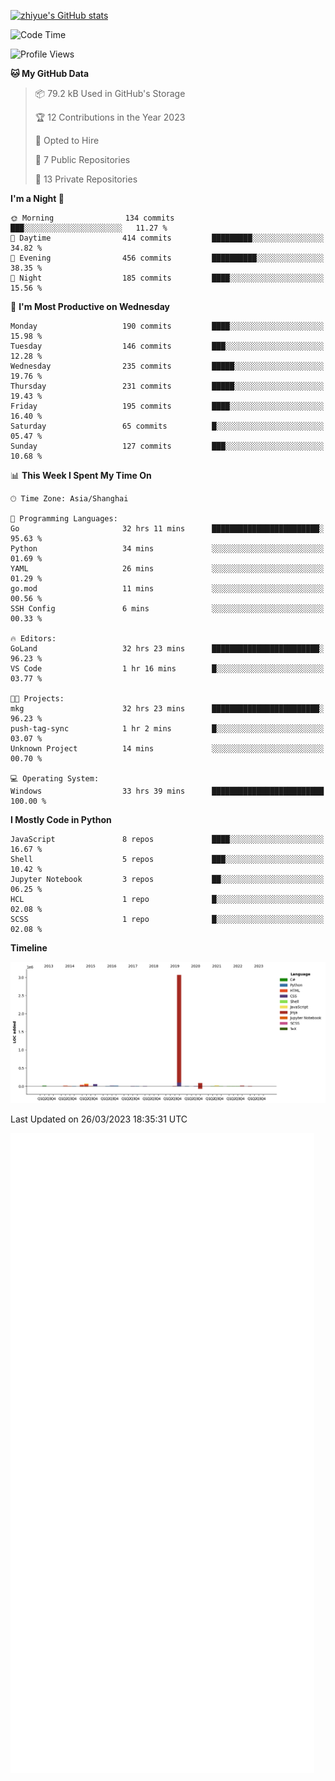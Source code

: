 
[![zhiyue's GitHub stats](https://github-readme-stats.vercel.app/api?username=zhiyue)](https://github.com/anuraghazra/github-readme-stats&&show_icons=true)

<!--START_SECTION:waka-->
![Code Time](http://img.shields.io/badge/Code%20Time-1%2C047%20hrs%2042%20mins-blue)

![Profile Views](http://img.shields.io/badge/Profile%20Views-0-blue)

**🐱 My GitHub Data** 

> 📦 79.2 kB Used in GitHub's Storage 
 > 
> 🏆 12 Contributions in the Year 2023
 > 
> 💼 Opted to Hire
 > 
> 📜 7 Public Repositories 
 > 
> 🔑 13 Private Repositories 
 > 
**I'm a Night 🦉** 

```text
🌞 Morning                134 commits         ███░░░░░░░░░░░░░░░░░░░░░░   11.27 % 
🌆 Daytime                414 commits         █████████░░░░░░░░░░░░░░░░   34.82 % 
🌃 Evening                456 commits         ██████████░░░░░░░░░░░░░░░   38.35 % 
🌙 Night                  185 commits         ████░░░░░░░░░░░░░░░░░░░░░   15.56 % 
```
📅 **I'm Most Productive on Wednesday** 

```text
Monday                   190 commits         ████░░░░░░░░░░░░░░░░░░░░░   15.98 % 
Tuesday                  146 commits         ███░░░░░░░░░░░░░░░░░░░░░░   12.28 % 
Wednesday                235 commits         █████░░░░░░░░░░░░░░░░░░░░   19.76 % 
Thursday                 231 commits         █████░░░░░░░░░░░░░░░░░░░░   19.43 % 
Friday                   195 commits         ████░░░░░░░░░░░░░░░░░░░░░   16.40 % 
Saturday                 65 commits          █░░░░░░░░░░░░░░░░░░░░░░░░   05.47 % 
Sunday                   127 commits         ███░░░░░░░░░░░░░░░░░░░░░░   10.68 % 
```


📊 **This Week I Spent My Time On** 

```text
🕑︎ Time Zone: Asia/Shanghai

💬 Programming Languages: 
Go                       32 hrs 11 mins      ████████████████████████░   95.63 % 
Python                   34 mins             ░░░░░░░░░░░░░░░░░░░░░░░░░   01.69 % 
YAML                     26 mins             ░░░░░░░░░░░░░░░░░░░░░░░░░   01.29 % 
go.mod                   11 mins             ░░░░░░░░░░░░░░░░░░░░░░░░░   00.56 % 
SSH Config               6 mins              ░░░░░░░░░░░░░░░░░░░░░░░░░   00.33 % 

🔥 Editors: 
GoLand                   32 hrs 23 mins      ████████████████████████░   96.23 % 
VS Code                  1 hr 16 mins        █░░░░░░░░░░░░░░░░░░░░░░░░   03.77 % 

🐱‍💻 Projects: 
mkg                      32 hrs 23 mins      ████████████████████████░   96.23 % 
push-tag-sync            1 hr 2 mins         █░░░░░░░░░░░░░░░░░░░░░░░░   03.07 % 
Unknown Project          14 mins             ░░░░░░░░░░░░░░░░░░░░░░░░░   00.70 % 

💻 Operating System: 
Windows                  33 hrs 39 mins      █████████████████████████   100.00 % 
```

**I Mostly Code in Python** 

```text
JavaScript               8 repos             ████░░░░░░░░░░░░░░░░░░░░░   16.67 % 
Shell                    5 repos             ███░░░░░░░░░░░░░░░░░░░░░░   10.42 % 
Jupyter Notebook         3 repos             ██░░░░░░░░░░░░░░░░░░░░░░░   06.25 % 
HCL                      1 repo              █░░░░░░░░░░░░░░░░░░░░░░░░   02.08 % 
SCSS                     1 repo              █░░░░░░░░░░░░░░░░░░░░░░░░   02.08 % 
```



**Timeline**

![Lines of Code chart](https://raw.githubusercontent.com/zhiyue/zhiyue/main/assets/bar_graph.png)


 Last Updated on 26/03/2023 18:35:31 UTC
<!--END_SECTION:waka-->

<!-- [![Top Langs](https://github-readme-stats.vercel.app/api/top-langs/?username=zhiyue)](https://github.com/anuraghazra/github-readme-stats) -->

![](./github-metrics.svg)

